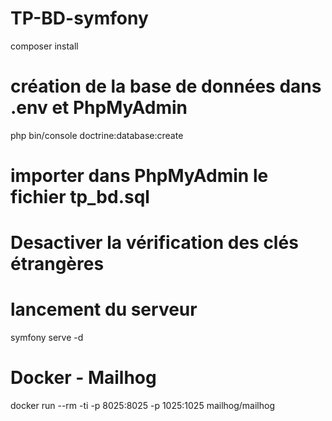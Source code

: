 # TP-BD-symfony

composer install

# création de la base de données dans .env et PhpMyAdmin
php bin/console doctrine:database:create

# importer dans PhpMyAdmin le fichier tp_bd.sql
# Desactiver la vérification des clés étrangères

# lancement du serveur
symfony serve -d

# Docker - Mailhog 
docker run --rm -ti -p 8025:8025 -p 1025:1025 mailhog/mailhog
